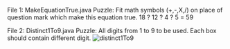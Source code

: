 File 1: MakeEquationTrue.java
Puzzle: Fit math symbols (+,-,X,/) on place of question mark which make this equation true.
18 ? 12 ? 4 ? 5 = 59


File 2: Distinct1To9.java
Puzzle: All digits from 1 to 9 to be used. Each box should contain different digit.
![distinct1To9](https://user-images.githubusercontent.com/12392863/211202364-9985266f-72e1-4432-94cf-9780a311d851.png)


